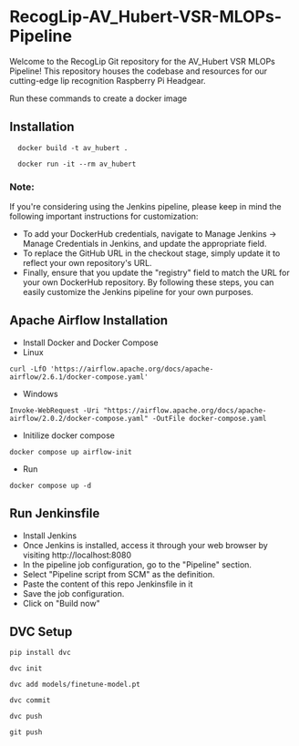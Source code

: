 # RecogLip-AV_Hubert-VSR-MLOPs-Pipeline
Welcome to the RecogLip Git repository for the AV_Hubert VSR MLOPs Pipeline! This repository houses the codebase and resources for our cutting-edge lip recognition Raspberry Pi Headgear.


Run these commands to create a docker image



## Installation

```
  docker build -t av_hubert .

  docker run -it --rm av_hubert
```
    
### Note:
If you're considering using the Jenkins pipeline, please keep in mind the following important instructions for customization:
- To add your DockerHub credentials, navigate to Manage Jenkins → Manage Credentials in Jenkins, and update the appropriate field.
- To replace the GitHub URL in the checkout stage, simply update it to reflect your own repository's URL.
- Finally, ensure that you update the "registry" field to match the URL for your own DockerHub repository.
By following these steps, you can easily customize the Jenkins pipeline for your own purposes.

## Apache Airflow Installation
- Install Docker and Docker Compose
- Linux
```
curl -LfO 'https://airflow.apache.org/docs/apache-airflow/2.6.1/docker-compose.yaml'
```
- Windows
```
Invoke-WebRequest -Uri "https://airflow.apache.org/docs/apache-airflow/2.0.2/docker-compose.yaml" -OutFile docker-compose.yaml
```
- Initilize docker compose
```
docker compose up airflow-init 
```
- Run
```
docker compose up -d
```


## Run Jenkinsfile
- Install Jenkins
- Once Jenkins is installed, access it through your web browser by visiting http://localhost:8080 
- In the pipeline job configuration, go to the "Pipeline" section.
- Select "Pipeline script from SCM" as the definition.
- Paste the content of this repo Jenkinsfile in it
- Save the job configuration.
- Click on "Build now"

## DVC Setup


```
pip install dvc
```

```
dvc init
```

```
dvc add models/finetune-model.pt
```

```
dvc commit
```

```
dvc push
```

```
git push
```
